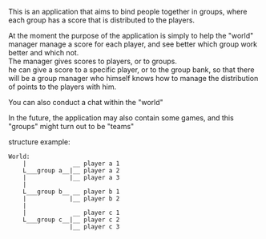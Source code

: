 This is an application that aims to bind people together in groups, where each group has a score that is distributed to the players.  

At the moment the purpose of the application is simply to help the "world" manager manage a score for each player, and see better which group work better and which not.  
The manager gives scores to players, or to groups.  
he can give a score to a specific player, or to the group bank, so that there will be a group manager who himself knows how to manage the distribution of points to the players with him.  

You can also conduct a chat within the "world"

In the future, the application may also contain some games, and this "groups" might turn out to be "teams"

structure example:
```
World:
    |             __ player a 1
    L___group a__|__ player a 2
    |            |__ player a 3
    |
    L___group b__ __ player b 1
    |            |__ player b 2
    |
    |             __ player c 1
    L___group c__|__ player c 2
                 |__ player c 3
```
